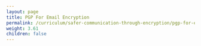 ```yaml
---
layout: page
title: PGP For Email Encryption
permalink: /curriculum/safer-communication-through-encryption/pgp-for-email-encryption/
weight: 3.61
children: false
---
```

